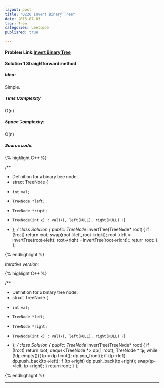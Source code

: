 ```yaml
---
layout: post
title: "Q226 Invert Binary Tree"
date: 2015-07-03
tags: Tree 
categories: Leetcode
published: true

---
```

#### Problem Link:[Invert Binary Tree](https://leetcode.com/problems/invert-binary-tree/) 

#### Solution 1 Straightforward method

##### Idea:

Simple.
   
##### Time Complexity:
O(n)

##### Space Complexity:
O(n)

##### Source code:
{% highlight C++ %}

/**
 * Definition for a binary tree node.
 * struct TreeNode {
 *     int val;
 *     TreeNode *left;
 *     TreeNode *right;
 *     TreeNode(int x) : val(x), left(NULL), right(NULL) {}
 * };
 */
class Solution {
public:
    TreeNode* invertTree(TreeNode* root) {
        if (!root) return root;
        swap(root->left, root->right);
        root->left = invertTree(root->left);
        root->right = invertTree(root->right);;
        return root;
    }
};

{% endhighlight %}

_Iterative version:_

{% highlight C++ %}

/**
 * Definition for a binary tree node.
 * struct TreeNode {
 *     int val;
 *     TreeNode *left;
 *     TreeNode *right;
 *     TreeNode(int x) : val(x), left(NULL), right(NULL) {}
 * };
 */
class Solution {
public:
    TreeNode* invertTree(TreeNode* root) {
        if (!root) return root;
        deque<TreeNode *> dp(1, root);
        TreeNode * tp;
        while (!dp.empty()){
            tp = dp.front();
            dp.pop_front();
            if (tp->left)
                dp.push_back(tp->left);
            if (tp->right)
                dp.push_back(tp->right);
            swap(tp->left, tp->right);
        }
        return root;
    }
};

{% endhighlight %}

---

